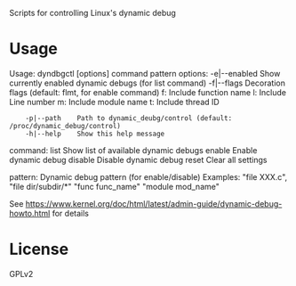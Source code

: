 Scripts for controlling Linux's dynamic debug

# Usage
Usage: dyndbgctl [options] command pattern
  options:
        -e|--enabled Show currently enabled dynamic debugs (for list command)
        -f|--flags   Decoration flags (default: flmt, for enable command)
                       f: Include function name
                       l: Include Line number
                       m: Include module name
                       t: Include thread ID

        -p|--path    Path to dynamic_deubg/control (default: /proc/dynamic_debug/control)
        -h|--help    Show this help message

  command:
        list         Show list of available dynamic debugs
        enable       Enable dynamic debug
        disable      Disable dynamic debug
        reset        Clear all settings

  pattern:           Dynamic debug pattern (for enable/disable)
                     Examples:
                       "file XXX.c", "file dir/subdir/*"
                       "func func_name"
                       "module mod_name"

See https://www.kernel.org/doc/html/latest/admin-guide/dynamic-debug-howto.html for details

# License
GPLv2
